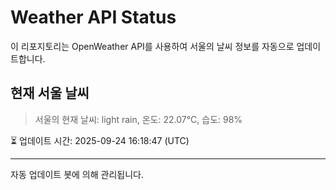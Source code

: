 
# Weather API Status

이 리포지토리는 OpenWeather API를 사용하여 서울의 날씨 정보를 자동으로 업데이트합니다.

## 현재 서울 날씨
> 서울의 현재 날씨: light rain, 온도: 22.07°C, 습도: 98%

⏳ 업데이트 시간: 2025-09-24 16:18:47 (UTC)

---
자동 업데이트 봇에 의해 관리됩니다.
